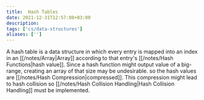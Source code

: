 ```yaml
---
title:  Hash Tables
date: 2021-12-31T12:57:08+03:00
description: 
tags: ['cs/data-structures']
aliases: ['']
---
```

A hash table is a data structure in which every entry is mapped into an index in an [[/notes/Array|Array]] according to that entry's [[/notes/Hash Functions|hash value]]. Since a hash function might output value of a big-range, creating an array of that size may be undesirable. so the hash values are [[/notes/Hash Compression|compressed]]. This compression might lead to hash collision so [[/notes/Hash Collision Handling|Hash Collision Handling]] must be implemented.